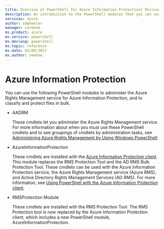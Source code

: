 ```yaml
---
title: Overview of PowerShell for Azure Information Protection| Microsoft Docs
description: An introduction to the PowerShell modules that you can use with Azure Information Protection.
services: azure
author: sdwheeler
manager: carmonm
ms.product: azure
ms.service: powershell
ms.devlang: powershell
ms.topic: reference
ms.date: 03/09/2017
ms.author: sewhee
---
```


# Azure Information Protection

You can use the following PowerShell modules to administer the Azure Rights Management service for Azure Information Protection, and to classify and protect files in bulk. 

* AADRM

    These cmdlets let you administer the Azure Rights Management service. For more information
    about when you must use these PowerShell cmdlets and to see groupings of cmdlets by
    administration tasks, see
    [Administering Azure Rights Management by Using Windows PowerShell](/information-protection/deploy-use/administer-powershell).

* AzureInformationProtection

    These cmdlets are installed with the [Azure Information Protection client](/information-protection/rms-client/aip-client).
    This module replaces the RMS Protection Tool and the AD RMS Bulk Protection Tool. These cmdlets
    can be used with the Azure Information Protection service, the Azure Rights Management service
    (Azure RMS), and Active Directory Rights Management Services (AD RMS). For more information, see [Using PowerShell with the Azure Information Protection client](/information-protection/rms-client/client-admin-guide-powershell).

* RMSProtection Module

    These cmdlets are installed with the RMS
    Protection Tool. The RMS Protection tool is now replaced by the Azure Information Protection
    client, which includes a new PowerShell module, AzureInformationProtection.
